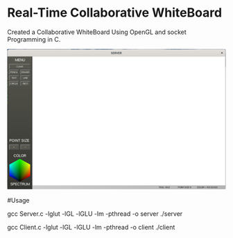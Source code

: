 # Real-Time Collaborative WhiteBoard

Created a Collaborative WhiteBoard Using OpenGL and socket Programming in C.

![Screenshot](Screenshot.png)


#Usage

gcc Server.c -lglut -lGL -lGLU -lm -pthread -o server
./server

gcc Client.c -lglut -lGL -lGLU -lm -pthread -o client
./client
